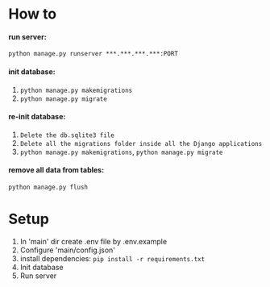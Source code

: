 # How to

#### run server: 
`python manage.py runserver ***.***.***.***:PORT`

#### init database: 
1. `python manage.py makemigrations`
2. `python manage.py migrate`

#### re-init database:
1. `Delete the db.sqlite3 file`
2. `Delete all the migrations folder inside all the Django applications`
3. `python manage.py makemigrations`,
`python manage.py migrate`

#### remove all data from tables:
`python manage.py flush`

# Setup
1. In 'main' dir create .env file by .env.example
2. Configure 'main/config.json'
3. install dependencies: ```pip install -r requirements.txt```
4. Init database
5. Run server